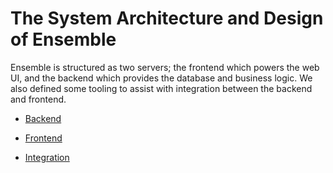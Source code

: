
# The System Architecture and Design of Ensemble

Ensemble is structured as two servers; the frontend which powers the web UI, and the backend which provides the database and business logic. We also defined some tooling to assist with integration between the backend and frontend.

* [Backend](./backend.md)

* [Frontend](./frontend.md)

* [Integration](./integration.md)
